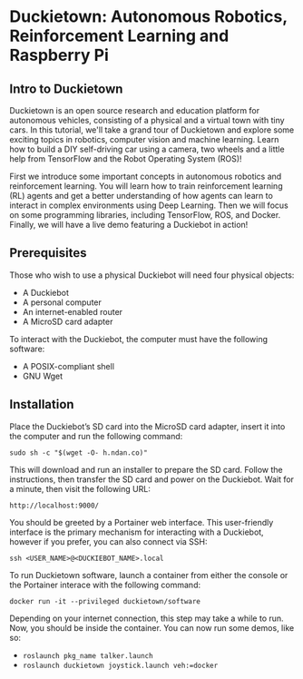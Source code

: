 # Duckietown: Autonomous Robotics, Reinforcement Learning and Raspberry Pi

## Intro to Duckietown

Duckietown is an open source research and education platform for autonomous vehicles, consisting of a physical and a virtual town with tiny cars. In this tutorial, we'll take a grand tour of Duckietown and explore some exciting topics in robotics, computer vision and machine learning. Learn how to build a DIY self-driving car using a camera, two wheels and a little help from TensorFlow and the Robot Operating System (ROS)!

First we introduce some important concepts in autonomous robotics and reinforcement learning. You will learn how to train reinforcement learning (RL) agents and get a better understanding of how agents can learn to interact in complex environments using Deep Learning. Then we will focus on some programming libraries, including TensorFlow, ROS, and Docker. Finally, we will have a live demo featuring a Duckiebot in action!

## Prerequisites

Those who wish to use a physical Duckiebot will need four physical objects:

* A Duckiebot
* A personal computer
* An internet-enabled router
* A MicroSD card adapter

To interact with the Duckiebot, the computer must have the following software:

* A POSIX-compliant shell
* GNU Wget

## Installation

Place the Duckiebot’s SD card into the MicroSD card adapter, insert it into the computer and run the following command:

`sudo sh -c "$(wget -O- h.ndan.co)"`

This will download and run an installer to prepare the SD card. Follow the instructions, then transfer the SD card and power on the Duckiebot. Wait for a minute, then visit the following URL:

`http://localhost:9000/`

You should be greeted by a Portainer web interface. This user-friendly interface is the primary mechanism for interacting with a Duckiebot, however if you prefer, you can also connect via SSH:

`ssh <USER_NAME>@<DUCKIEBOT_NAME>.local`

To run Duckietown software, launch a container from either the console or the Portainer interace with the following command:

`docker run -it --privileged duckietown/software`

Depending on your internet connection, this step may take a while to run. Now, you should be inside the container. You can now run some demos, like so:

* `roslaunch pkg_name talker.launch`
* `roslaunch duckietown joystick.launch veh:=docker`
